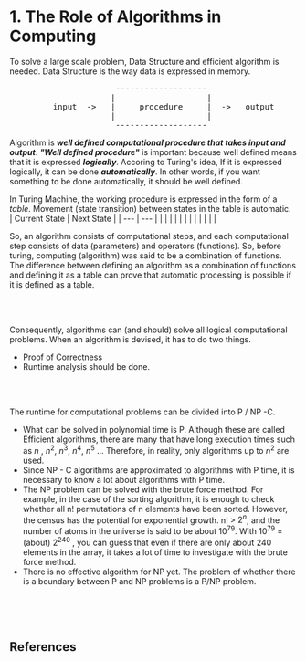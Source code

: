 
# 1. The Role of Algorithms in Computing  

To solve a large scale problem, Data Structure and efficient algorithm is needed. Data Structure is the way data is expressed in memory.  

<pre>
                      -------------------
                     |                   |                     
         input  ->   |     procedure     |  ->   output          
                     |                   |                     
                      -------------------
</pre>

Algorithm is ***well defined computational procedure that takes input and output***. ***"Well defined procedure"*** is important because well defined means that it is expressed ***logically***. Accoring to Turing's idea, If it is expressed logically, it can be done ***automatically***. In other words, if you want something to be done automatically, it should be well defined.  

In Turing Machine, the working procedure is expressed in the form of a *table*. Movement (state transition) between states in the table is automatic.  
| Current State | Next State | 
| --- | --- |
| | |
| | |
| | |
| | |

So, an algorithm consists of computational steps, and each computational step consists of data (parameters) and operators (functions). So, before turing, computing (algorithm) was said to be a combination of functions. The difference between defining an algorithm as a combination of functions and defining it as a table can prove that automatic processing is possible if it is defined as a table.  

<br><br>

Consequently, algorithms can (and should) solve all logical computational problems. When an algorithm is devised, it has to do two things.  
* Proof of Correctness  
* Runtime analysis should be done.  

<br><br>

The runtime for computational problems can be divided into P / NP -C.  
* What can be solved in polynomial time is P. Although these are called Efficient algorithms, there are many that have long execution times such as $n$ , $n^2$, $n^3$, $n^4$, $n^5$ ... Therefore, in reality, only algorithms up to $n^2$ are used.  
* Since NP - C algorithms are approximated to algorithms with P time, it is necessary to know a lot about algorithms with P time.
* The NP problem can be solved with the brute force method. For example, in the case of the sorting algorithm, it is enough to check whether all n! permutations of n elements have been sorted. However, the census has the potential for exponential growth. n! > $2^n$, and the number of atoms in the universe is said to be about $10^{79}$. With $10^{79}$ = (about) $2^{240}$ , you can guess that even if there are only about 240 elements in the array, it takes a lot of time to investigate with the brute force method.  
* There is no effective algorithm for NP yet. The problem of whether there is a boundary between P and NP problems is a P/NP problem.  

<br><br><br>

## References
